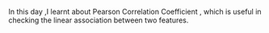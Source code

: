  In this day ,I learnt about Pearson Correlation Coefficient , which is useful in checking the linear association between two features.
 

